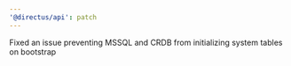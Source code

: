 ```yaml
---
'@directus/api': patch
---
```


Fixed an issue preventing MSSQL and CRDB from initializing system tables on bootstrap

